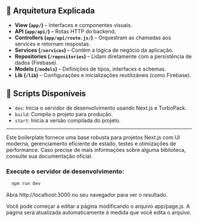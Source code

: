 ## 🧩 Arquitetura Explicada

- **View (`app/`)** – Interfaces e componentes visuais.
- **API (`app/api/`)** – Rotas HTTP do backend.
- **Controllers (`app/api/route.js/`)** – Orquestram as chamadas aos services e retornam respostas.
- **Services (`/services`)** – Contêm a lógica de negócio da aplicação.
- **Repositories (`/repositories`)** – Lidam diretamente com a persistência de dados (Firebase).
- **Models (`/models`)** – Definições de tipos, interfaces e schemas.
- **Lib (`/lib`)** – Configurações e inicializações reutilizáveis (como Firebase).


## 📜 Scripts Disponíveis

- `dev`: Inicia o servidor de desenvolvimento usando Next.js e TurboPack.
- `build`: Compila o projeto para produção.
- `start`: Inicia a versão compilada do projeto.

---

Este boilerplate fornece uma base robusta para projetos Next.js com UI moderna, gerenciamento eficiente de estado, testes e otimizações de performance. Caso precise de mais informações sobre alguma biblioteca, consulte sua documentação oficial.


### Execute o servidor de desenvolvimento:

```bash
  npm run dev
```
Abra http://localhost:3000 no seu navegador para ver o resultado.

Você pode começar a editar a página modificando o arquivo app/page.js. A página será atualizada automaticamente à medida que você edita o arquivo.
